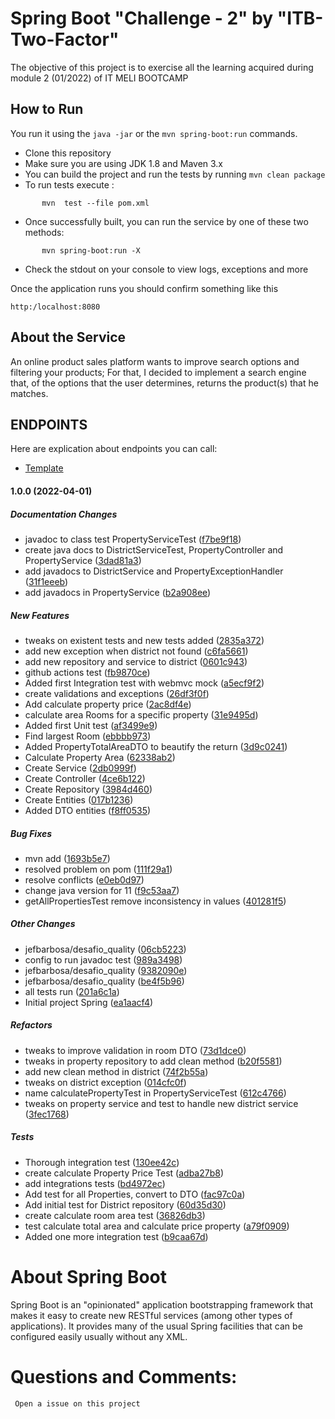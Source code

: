 # Spring Boot "Challenge - 2" by "ITB-Two-Factor"


The objective of this project is to exercise all the learning acquired during module 2 (01/2022) of IT MELI BOOTCAMP


## How to Run 

You run it using the ```java -jar``` or the ```mvn spring-boot:run``` commands.

* Clone this repository 
* Make sure you are using JDK 1.8 and Maven 3.x
* You can build the project and run the tests by running ```mvn clean package```
* To run tests execute : 
```
       mvn  test --file pom.xml
```
* Once successfully built, you can run the service by one of these two methods:
```
       mvn spring-boot:run -X 
```
* Check the stdout on your console to view logs, exceptions  and more 

Once the application runs you should confirm  something like this

```
http:/localhost:8080
```

## About the Service

An online product sales platform wants to improve search options and
filtering your products; For that, I decided to implement a search engine that,
of the options that the user determines, returns the product(s) that he
matches.

## ENDPOINTS 
Here are explication about endpoints you can call:

 * [Template](/docs/Template.MD)

#### 1.0.0 (2022-04-01)

##### Documentation Changes

*  javadoc to class test PropertyServiceTest ([f7be9f18](https://github.com/jefbarbosa/desafio_quality/commit/f7be9f18762de289d6c72c38d7927811ee1d31bb))
*  create java docs to DistrictServiceTest, PropertyController and PropertyService ([3dad81a3](https://github.com/jefbarbosa/desafio_quality/commit/3dad81a30f760020b3d31b259d14d96432f81b72))
*  add javadocs to DistrictService and PropertyExceptionHandler ([31f1eeeb](https://github.com/jefbarbosa/desafio_quality/commit/31f1eeebf163f9386bec364eb8d4b69392b63b98))
*  add javadocs in PropertyService ([b2a908ee](https://github.com/jefbarbosa/desafio_quality/commit/b2a908eef8a4965149ce20115ac64bc131ae0d16))

##### New Features

*  tweaks on existent tests and new tests added ([2835a372](https://github.com/jefbarbosa/desafio_quality/commit/2835a372fc924e205eb4a1ed53448dcf342a2564))
*  add new exception when district not found ([c6fa5661](https://github.com/jefbarbosa/desafio_quality/commit/c6fa5661931640f9d8fb37dbfdb90ae0d2dfa13e))
*  add new repository and service to district ([0601c943](https://github.com/jefbarbosa/desafio_quality/commit/0601c943f7232185c8c1d434bd8581c011badda1))
*  github actions test ([fb9870ce](https://github.com/jefbarbosa/desafio_quality/commit/fb9870ce26951f82c46f8c12afc06c812caad018))
*  Added first Integration test with webmvc mock ([a5ecf9f2](https://github.com/jefbarbosa/desafio_quality/commit/a5ecf9f2d11b02bf3c11aeecd2ba331565f0692c))
*  create validations and exceptions ([26df3f0f](https://github.com/jefbarbosa/desafio_quality/commit/26df3f0fc3cb47b6a907e165b316a5e42a80a01f))
*  Add calculate property price ([2ac8df4e](https://github.com/jefbarbosa/desafio_quality/commit/2ac8df4e0d40363d33f38e1cd6d4f27fbf74d307))
*  calculate area Rooms for a specific property ([31e9495d](https://github.com/jefbarbosa/desafio_quality/commit/31e9495d2e2e4e0405e929f54082767d82d6f4bd))
*  Added first Unit test ([af3499e9](https://github.com/jefbarbosa/desafio_quality/commit/af3499e918a0810228d0bd22a86467b81a5c7a20))
*  Find largest Room ([ebbbb973](https://github.com/jefbarbosa/desafio_quality/commit/ebbbb9732fbc259666bb1e0fbf2ca5f966e29333))
*  Added PropertyTotalAreaDTO to beautify the return ([3d9c0241](https://github.com/jefbarbosa/desafio_quality/commit/3d9c024138d603fd2d4f93029e2a863b7919812b))
*  Calculate Property Area ([62338ab2](https://github.com/jefbarbosa/desafio_quality/commit/62338ab22aa71067ad00dd8692656019155acdf3))
*  Create Service ([2db0999f](https://github.com/jefbarbosa/desafio_quality/commit/2db0999f904f1ce63fad238d3a5cb78eb5838549))
*  Create Controller ([4ce6b122](https://github.com/jefbarbosa/desafio_quality/commit/4ce6b1221b3d489fa28795ef7fc8b880d32e6757))
*  Create Repository ([3984d460](https://github.com/jefbarbosa/desafio_quality/commit/3984d460964f3057cc668c6d4022ff8153b9d2f7))
*  Create Entities ([017b1236](https://github.com/jefbarbosa/desafio_quality/commit/017b1236e1612b0c2704d2f2b28225500dcb3fd7))
*  Added DTO entities ([f8ff0535](https://github.com/jefbarbosa/desafio_quality/commit/f8ff0535e635052131e98a3eb1361d1b7b82246d))

##### Bug Fixes

*  mvn add ([1693b5e7](https://github.com/jefbarbosa/desafio_quality/commit/1693b5e788d5cdf43a94f8e403a619ad56e5281d))
*  resolved problem on pom ([111f29a1](https://github.com/jefbarbosa/desafio_quality/commit/111f29a190e71c091cb7e7bb64fcee5864021829))
*  resolve conflicts ([e0eb0d97](https://github.com/jefbarbosa/desafio_quality/commit/e0eb0d9707c5e9ddae59918af93eca648b5c4da5))
*  change java version for 11 ([f9c53aa7](https://github.com/jefbarbosa/desafio_quality/commit/f9c53aa7a0f3c5abc97ceb4bf7c4aeb0a0457e73))
*  getAllPropertiesTest remove inconsistency in values ([401281f5](https://github.com/jefbarbosa/desafio_quality/commit/401281f51573b24372f7304f33e39ba2e25c8134))

##### Other Changes

* jefbarbosa/desafio_quality ([06cb5223](https://github.com/jefbarbosa/desafio_quality/commit/06cb52236bf489ab543f8966621a05fe3db9d689))
*  config to run javadoc test ([989a3498](https://github.com/jefbarbosa/desafio_quality/commit/989a3498dd9256cd43791566711df528bb6c89d1))
* jefbarbosa/desafio_quality ([9382090e](https://github.com/jefbarbosa/desafio_quality/commit/9382090e3131fdd5675999809c466dbc2dbeceaa))
* jefbarbosa/desafio_quality ([be4f5b96](https://github.com/jefbarbosa/desafio_quality/commit/be4f5b96d40596633926d2c4088f4c12399b312d))
*  all tests run ([201a6c1a](https://github.com/jefbarbosa/desafio_quality/commit/201a6c1a29c4242e7fa64536ddfdf06f43c88540))
*  Initial project Spring ([ea1aacf4](https://github.com/jefbarbosa/desafio_quality/commit/ea1aacf4f735ee0c6b4b79018dce80ff36bd302f))

##### Refactors

*  tweaks to improve validation in room DTO ([73d1dce0](https://github.com/jefbarbosa/desafio_quality/commit/73d1dce0f59f040daf0fdc0566fae3d85f4d9266))
*  tweaks in property repository to add clean method ([b20f5581](https://github.com/jefbarbosa/desafio_quality/commit/b20f5581f267c652bfca65b40f465f132b8f6c43))
*  add new clean method in district ([74f2b55a](https://github.com/jefbarbosa/desafio_quality/commit/74f2b55a0422e5aebf82df0cb41c051ac49ca9ca))
*  tweaks on district exception ([014cfc0f](https://github.com/jefbarbosa/desafio_quality/commit/014cfc0fe4c61ac30916fcdf23d45ed27ba7720f))
*  name calculatePropertyTest in PropertyServiceTest ([612c4766](https://github.com/jefbarbosa/desafio_quality/commit/612c4766d1bb7463df612ea07a922e7b1a39b7e3))
*  tweaks on property service and test to handle new district service ([3fec1768](https://github.com/jefbarbosa/desafio_quality/commit/3fec17684eb0d30ab05b5921f7d23c62b043e82d))

##### Tests

*  Thorough integration test ([130ee42c](https://github.com/jefbarbosa/desafio_quality/commit/130ee42c7f7b82906ee848c1bdd8d98b0b0569ba))
*  create calculate Property Price Test ([adba27b8](https://github.com/jefbarbosa/desafio_quality/commit/adba27b8603a8430c8d076bd4d62be9787fa8006))
*  add integrations tests ([bd4972ec](https://github.com/jefbarbosa/desafio_quality/commit/bd4972ec5358429e30b1381ab5b2fd595b68ce59))
*  Add test for all Properties, convert to DTO ([fac97c0a](https://github.com/jefbarbosa/desafio_quality/commit/fac97c0a9f08859e54710f0b9b34221093c93d54))
*  Add initial test for District repository ([60d35d30](https://github.com/jefbarbosa/desafio_quality/commit/60d35d309987edae6693a52ffd2ae9cde4850cd2))
*  create calculate room area test ([36826db3](https://github.com/jefbarbosa/desafio_quality/commit/36826db36b42d1084e1b9b034cd710036330753c))
*  test calculate total area and calculate price property ([a79f0909](https://github.com/jefbarbosa/desafio_quality/commit/a79f0909f8603760073e158a5d73eb5f6dc8a468))
*  Added one more integration test ([b9caa67d](https://github.com/jefbarbosa/desafio_quality/commit/b9caa67df31c7e79987e16f9644ba981efdf40c5))



# About Spring Boot

Spring Boot is an "opinionated" application bootstrapping framework that makes it easy to create new RESTful services (among other types of applications). It provides many of the usual Spring facilities that can be configured easily usually without any XML. 



# Questions and Comments:
     Open a issue on this project 
